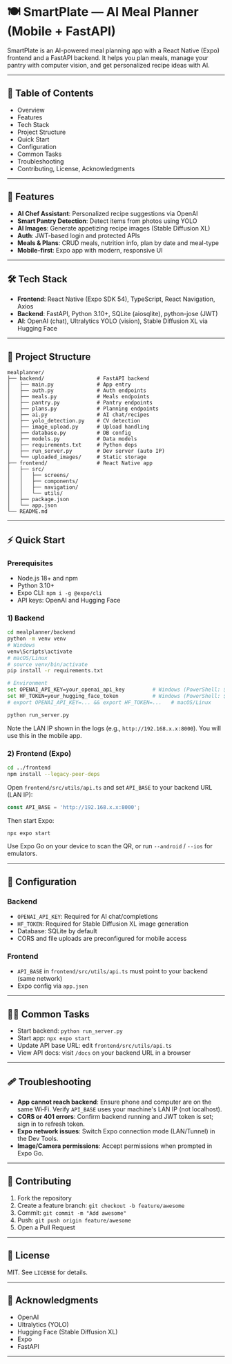 # 🍽️ SmartPlate — AI Meal Planner (Mobile + FastAPI)

SmartPlate is an AI-powered meal planning app with a React Native (Expo) frontend and a FastAPI backend. It helps you plan meals, manage your pantry with computer vision, and get personalized recipe ideas with AI.

---

## 🧭 Table of Contents

- Overview
- Features
- Tech Stack
- Project Structure
- Quick Start
- Configuration
- Common Tasks
- Troubleshooting
- Contributing, License, Acknowledgments

---

## 🚀 Features

- **AI Chef Assistant**: Personalized recipe suggestions via OpenAI
- **Smart Pantry Detection**: Detect items from photos using YOLO
- **AI Images**: Generate appetizing recipe images (Stable Diffusion XL)
- **Auth**: JWT-based login and protected APIs
- **Meals & Plans**: CRUD meals, nutrition info, plan by date and meal-type
- **Mobile-first**: Expo app with modern, responsive UI

---

## 🛠️ Tech Stack

- **Frontend**: React Native (Expo SDK 54), TypeScript, React Navigation, Axios
- **Backend**: FastAPI, Python 3.10+, SQLite (aiosqlite), python-jose (JWT)
- **AI**: OpenAI (chat), Ultralytics YOLO (vision), Stable Diffusion XL via Hugging Face

---

## 📁 Project Structure

```
mealplanner/
├── backend/                 # FastAPI backend
│   ├── main.py              # App entry
│   ├── auth.py              # Auth endpoints
│   ├── meals.py             # Meals endpoints
│   ├── pantry.py            # Pantry endpoints
│   ├── plans.py             # Planning endpoints
│   ├── ai.py                # AI chat/recipes
│   ├── yolo_detection.py    # CV detection
│   ├── image_upload.py      # Upload handling
│   ├── database.py          # DB config
│   ├── models.py            # Data models
│   ├── requirements.txt     # Python deps
│   ├── run_server.py        # Dev server (auto IP)
│   └── uploaded_images/     # Static storage
├── frontend/                # React Native app
│   ├── src/
│   │   ├── screens/
│   │   ├── components/
│   │   ├── navigation/
│   │   └── utils/
│   ├── package.json
│   └── app.json
└── README.md
```

---

## ⚡ Quick Start

### Prerequisites

- Node.js 18+ and npm
- Python 3.10+
- Expo CLI: `npm i -g @expo/cli`
- API keys: OpenAI and Hugging Face

### 1) Backend

```bash
cd mealplanner/backend
python -m venv venv
# Windows
venv\Scripts\activate
# macOS/Linux
# source venv/bin/activate
pip install -r requirements.txt

# Environment
set OPENAI_API_KEY=your_openai_api_key         # Windows (PowerShell: $env:OPENAI_API_KEY)
set HF_TOKEN=your_hugging_face_token           # Windows (PowerShell: $env:HF_TOKEN)
# export OPENAI_API_KEY=... && export HF_TOKEN=...   # macOS/Linux

python run_server.py
```

Note the LAN IP shown in the logs (e.g., `http://192.168.x.x:8000`). You will use this in the mobile app.

### 2) Frontend (Expo)

```bash
cd ../frontend
npm install --legacy-peer-deps
```

Open `frontend/src/utils/api.ts` and set `API_BASE` to your backend URL (LAN IP):

```ts
const API_BASE = 'http://192.168.x.x:8000';
```

Then start Expo:

```bash
npx expo start
```

Use Expo Go on your device to scan the QR, or run `--android` / `--ios` for emulators.

---

## 🔧 Configuration

### Backend

- `OPENAI_API_KEY`: Required for AI chat/completions
- `HF_TOKEN`: Required for Stable Diffusion XL image generation
- Database: SQLite by default
- CORS and file uploads are preconfigured for mobile access

### Frontend

- `API_BASE` in `frontend/src/utils/api.ts` must point to your backend (same network)
- Expo config via `app.json`

---

## 🧑‍💻 Common Tasks

- Start backend: `python run_server.py`
- Start app: `npx expo start`
- Update API base URL: edit `frontend/src/utils/api.ts`
- View API docs: visit `/docs` on your backend URL in a browser

---

## 🩹 Troubleshooting

- **App cannot reach backend**: Ensure phone and computer are on the same Wi‑Fi. Verify `API_BASE` uses your machine's LAN IP (not localhost).
- **CORS or 401 errors**: Confirm backend running and JWT token is set; sign in to refresh token.
- **Expo network issues**: Switch Expo connection mode (LAN/Tunnel) in the Dev Tools.
- **Image/Camera permissions**: Accept permissions when prompted in Expo Go.

---

## 🤝 Contributing

1. Fork the repository
2. Create a feature branch: `git checkout -b feature/awesome`
3. Commit: `git commit -m "Add awesome"`
4. Push: `git push origin feature/awesome`
5. Open a Pull Request

---

## 📄 License

MIT. See `LICENSE` for details.

---

## 🙏 Acknowledgments

- OpenAI
- Ultralytics (YOLO)
- Hugging Face (Stable Diffusion XL)
- Expo
- FastAPI

---

